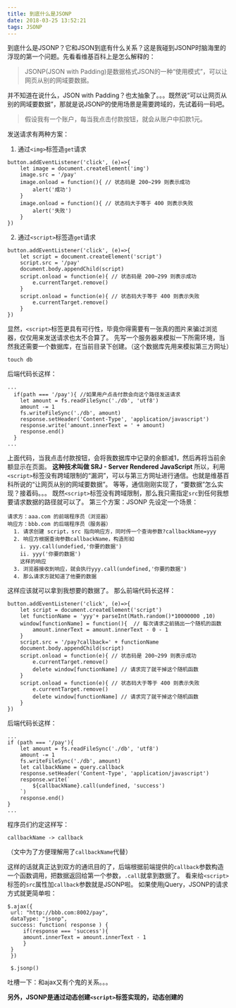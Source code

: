 ```yaml
---
title: 到底什么是JSONP
date: 2018-03-25 13:52:21
tags: JSONP
---
```

到底什么是JSONP？它和JSON到底有什么关系？这是我碰到JSONP时脑海里的浮现的第一个问题。先看看维基百科上是怎么解释的：
> JSONP(JSON with Padding)是数据格式JSON的一种“使用模式”，可以让网页从别的网域要数据。

并不知道在说什么，JSON with Padding？也太抽象了。。。既然说“可以让网页从别的网域要数据”，那就是说JSONP的使用场景是需要跨域的，先试着码一码吧。
> 假设我有一个账户，每当我点击付款按钮，就会从账户中扣款1元。

发送请求有两种方案：
1. 通过`<img>`标签造`get`请求
```
button.addEventListener('click', (e)=>{
    let image = document.createElement('img')
    image.src = '/pay'
    image.onload = function(){ // 状态码是 200~299 则表示成功
        alert('成功')
    }
    image.onload = function(){ // 状态码大于等于 400 则表示失败
        alert('失败')
    }
})
```
2. 通过`<script>`标签造`get`请求
```
button.addEventListener('click', (e)=>{
    let script = document.createElement('script')
    script.src = '/pay'
    document.body.appendChild(script)
    script.onload = function(e){ // 状态码是 200~299 则表示成功
        e.currentTarget.remove()
    }
    script.onload = function(e){ // 状态码大于等于 400 则表示失败
        e.currentTarget.remove()
    }
})
```

显然，`<script>`标签更具有可行性，毕竟你得需要有一张真的图片来骗过浏览器，仅仅用来发送请求也太不合算了。
先写一个服务器来模拟一下所需环境，当然我还需要一个数据库，在当前目录下创建。（这个数据库先用来模拟第三方网址）
```
touch db
```
后端代码长这样：
```
...
  if(path === '/pay'){ //如果用户点击付款会向这个路径发送请求
    let amount = fs.readFileSync('./db', 'utf8')
    amount -= 1
    fs.writeFileSync('./db', amount)
    response.setHeader('Content-Type', 'application/javascript')
    response.write('amount.innerText = ' + amount)
    response.end()
  }
...
```
上面代码，当我点击付款按钮，会将我数据库中记录的余额减1，然后再将当前余额显示在页面。
**这种技术叫做 SRJ - Server Rendered JavaScript**
所以，利用`<script>`标签没有跨域限制的“漏洞”，可以与第三方网址进行通信。也就是维基百科所说的“让网页从别的网域要数据”。
等等，通信刚刚实现了，“要数据”怎么实现？接着码。。。
既然`<script>`标签没有跨域限制，那么我只需指定`src`到任何我想要请求数据的路径就可以了。
第三个方案：JSONP
先设定一个场景：
```
请求方：aaa.com 的前端程序员（浏览器）
响应方：bbb.com 的后端程序员（服务器）
  1. 请求创建 script，src 指向响应方，同时传一个查询参数?callbackName=yyy
  2. 响应方根据查询参数callbackName，构造形如
    i. yyy.call(undefied,'你要的数据')
    ii. yyy('你要的数据')
    这样的响应
  3. 浏览器接收到响应，就会执行yyy.call(undefined,'你要的数据')
  4. 那么请求方就知道了他要的数据
```
这样应该就可以拿到我想要的数据了。
那么前端代码长这样：
```
button.addEventListener('click', (e)=>{
    let script = document.createElement('script')
    let functionName = 'yyy'+ parseInt(Math.random()*10000000 ,10)
    window[functionName] = function(){  // 每次请求之前搞出一个随机的函数
        amount.innerText = amount.innerText - 0 - 1
    }
    script.src = '/pay?callback=' + functionName
    document.body.appendChild(script)
    script.onload = function(e){ // 状态码是 200~299 则表示成功
        e.currentTarget.remove()
        delete window[functionName] // 请求完了就干掉这个随机函数
    }
    script.onload = function(e){ // 状态码大于等于 400 则表示失败
        e.currentTarget.remove()
        delete window[functionName] // 请求完了就干掉这个随机函数
    }
})
```
后端代码长这样：
```
...
if (path === '/pay'){
    let amount = fs.readFileSync('./db', 'utf8')
    amount -= 1
    fs.writeFileSync('./db', amount)
    let callbackName = query.callback
    response.setHeader('Content-Type', 'application/javascript')
    response.write(`
        ${callbackName}.call(undefined, 'success')
    `)
    response.end()
}
...
```
程序员们约定这样写：
```
callbackName -> callback
```
（文中为了方便理解用了`callbackName`代替）

这样的话就真正达到双方的通讯目的了，后端根据前端提供的`callback`参数构造一个函数调用，把数据返回给第一个参数，`.call`就拿到数据了。
看来给`<script>`标签的`src`属性加`callback`参数就是JSONP啦。
如果使用jQuery，JSONP的请求方式就更简单啦：
```
$.ajax({
 url: "http://bbb.com:8002/pay",
 dataType: "jsonp",
 success: function( response ) {
     if(response === 'success'){
     amount.innerText = amount.innerText - 1
     }
 }
 })

 $.jsonp()
```
吐槽一下：和ajax又有个鬼的关系。。。

**另外，JSONP是通过动态创建`<script>`标签实现的，动态创建的<script>标签只能用get，不能用post。**

所以说，通过动态创建<script>标签，并利用其src属性提供一个callback参数构造回调函数来接收数据，从而达到与第三方网址建立通信的目的，这就是JSONP啦。
